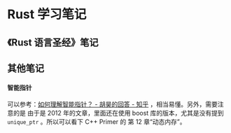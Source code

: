 # Rust 学习笔记



## 《Rust 语言圣经》笔记





## 其他笔记



#### 智能指针

可以参考：[如何理解智能指针？ - 胡昊的回答 - 知乎](https://www.zhihu.com/question/20368881/answer/14918675) ，相当易懂。另外，需要注意的是 由于是 2012 年的文章，里面还在使用 boost 库的版本，尤其是没有提到 `unique_ptr` 。所以可以看下 C++ Primer 的 第 12 章“动态内存”。

